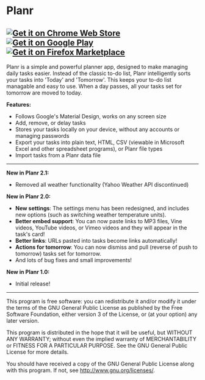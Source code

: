 Planr
================
[![Get it on Chrome Web Store](http://i.imgur.com/gdDBbVh.png)](https://chrome.google.com/webstore/detail/elehipfkjgefjoikmopahajfpimhapch) [![Get it on Google Play](http://i.imgur.com/GxU6XWQ.png)](https://play.google.com/store/apps/details?id=com.corbin.planr) [![Get it on Firefox Marketplace](http://i.imgur.com/JooqNu9.png)](https://marketplace.firefox.com/app/planr/)
---------------------------------------------------------
Planr is a simple and powerful planner app, designed to make managing daily tasks easier. Instead of the classic to-do list, Planr intelligently sorts your tasks into 'Today' and 'Tomorrow'. This keeps your to-do list managable and easy to use. When a day passes, all your tasks set for tomorrow are moved to today.

**Features:**
* Follows Google's Material Design, works on any screen size
* Add, remove, or delay tasks
* Stores your tasks locally on your device, without any accounts or managing passwords
* Export your tasks into plain text, HTML, CSV (viewable in Microsoft Excel and other spreadsheet programs), or Planr file types
* Import tasks from a Planr data file

---------------------------------------------------------

__New in Planr 2.1:__
* Removed all weather functionality (Yahoo Weather API discontinued)

__New in Planr 2.0:__
* **New settings**: The settings menu has been redesigned, and includes new options (such as switching weather temperature units).
* **Better embed support**: You can now paste links to MP3 files, Vine videos, YouTube videos, or Vimeo videos and they will appear in the task's card!
* **Better links**: URLs pasted into tasks become links automatically!
* **Actions for tomorrow**: You can now dismiss and pull (reverse of push to tomorrow) tasks set for tomorrow.
* And lots of bug fixes and small improvements!

__New in Planr 1.0:__
* Initial release!

---------------------------------------------------------

This program is free software: you can redistribute it and/or modify
it under the terms of the GNU General Public License as published by
the Free Software Foundation, either version 3 of the License, or
(at your option) any later version.

This program is distributed in the hope that it will be useful,
but WITHOUT ANY WARRANTY; without even the implied warranty of
MERCHANTABILITY or FITNESS FOR A PARTICULAR PURPOSE.  See the
GNU General Public License for more details.

You should have received a copy of the GNU General Public License
along with this program.  If not, see <http://www.gnu.org/licenses/>.
